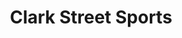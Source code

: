 ---
title: "Clark Street Sports"
url: /chicago/clark-street-sports-west-madison-street/
shop: clothes
---